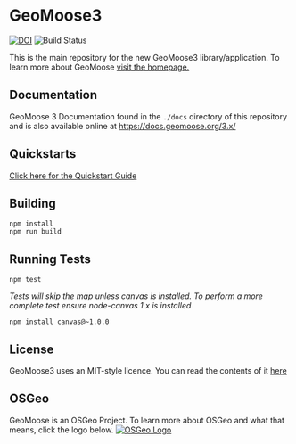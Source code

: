 # GeoMoose3

[![DOI](https://zenodo.org/badge/DOI/10.5281/zenodo.7976084.svg)](https://doi.org/10.5281/zenodo.7976084)
![Build Status](https://github.com/geomoose/gm3/actions/workflows/tests.yml/badge.svg)

This is the main repository for the new GeoMoose3 library/application. To learn more about GeoMoose [visit the homepage.](http://www.geomoose.org)


## Documentation

GeoMoose 3 Documentation found in the `./docs` directory of this repository and is also available online at https://docs.geomoose.org/3.x/


## Quickstarts

[Click here for the Quickstart Guide](https://docs.geomoose.org/3.x/quickstarts/index.html)


## Building

```
npm install
npm run build
```

## Running Tests

```
npm test
```

*Tests will skip the map unless canvas is installed. To perform a more complete test ensure node-canvas 1.x is installed*

```
npm install canvas@~1.0.0
```

## License

GeoMoose3 uses an MIT-style licence. You can read the contents of it [here](./LICENSE)

## OSGeo
GeoMoose is an OSGeo Project. To learn more about OSGeo and what that means, click the logo below.
[![OSGeo Logo](https://www.geomoose.org/_static/osgeo.png)](http://www.osgeo.org/)
